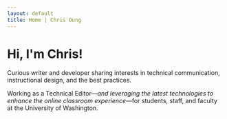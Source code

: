 ```yaml
---
layout: default
title: Home | Chris Oung
---
```


# Hi, I'm Chris! 

Curious writer and developer sharing interests in technical communication, instructional design, and the best practices. 

Working as a Technical Editor—*and leveraging the latest technologies to enhance the online classroom experience*—for students, staff, and faculty at the University of Washington.


